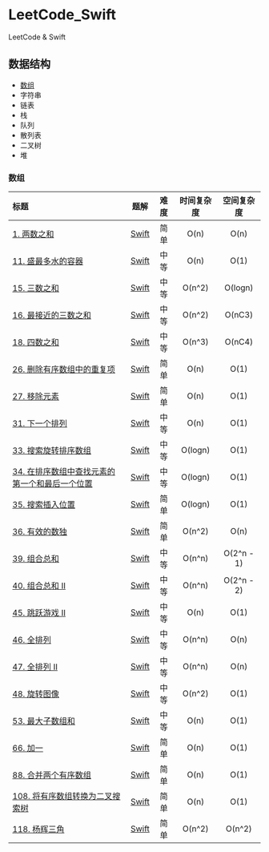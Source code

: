 # LeetCode_Swift

LeetCode & Swift

## 数据结构

- [数组](#数组)
- 字符串
- 链表
- 栈
- 队列
- 散列表
- 二叉树
- 堆


### 数组

| 标题                                                                                                | 题解                                                                                                           | 难度 | 时间复杂度 | 空间复杂度 |
|:---------------------------------------------------------------------------------------------------|:--------------------------------------------------------------------------------------------------------------:|:----:|:----------:|:----------:|
| [1. 两数之和](https://leetcode-cn.com/problems/two-sum/)                                            | [Swift](https://github.com/KiligWYu/LeetCode_Swift/blob/master/Array/1_TwoSum.swift)                           | 简单 | O(n)       | O(n)       |
| [11. 盛最多水的容器](https://leetcode-cn.com/problems/container-with-most-water/)                   | [Swift](https://github.com/KiligWYu/LeetCode_Swift/blob/master/Array/11_ContainerWithMostWater.swift)          | 中等 | O(n)       | O(1)       |
| [15. 三数之和](https://leetcode-cn.com/problems/3sum/)                                              | [Swift](https://github.com/KiligWYu/LeetCode_Swift/blob/master/Array/15_ThreeSum.swift)                        | 中等 | O(n^2)     | O(logn)    |
| [16. 最接近的三数之和](https://leetcode-cn.com/problems/3sum-closest/)                              | [Swift](https://github.com/KiligWYu/LeetCode_Swift/blob/master/Array/16_3SumClosest.swift)                     | 中等 | O(n^2)     | O(nC3)     |
| [18. 四数之和](https://leetcode-cn.com/problems/4sum/)                                              | [Swift](https://github.com/KiligWYu/LeetCode_Swift/blob/master/Array/18_4Sum.swift)                            | 中等 | O(n^3)     | O(nC4)     |
| [26. 删除有序数组中的重复项](https://leetcode-cn.com/problems/remove-duplicates-from-sorted-array/) | [Swift](https://github.com/KiligWYu/LeetCode_Swift/blob/master/Array/26_RemoveDuplicatesFromSortedArray.swift) | 简单 | O(n)       | O(1)       |
| [27. 移除元素](https://leetcode-cn.com/problems/remove-element/)                                    | [Swift](https://github.com/KiligWYu/LeetCode_Swift/blob/master/Array/27_RemoveElement.swift)                   | 简单 | O(n)       | O(1)       |
| [31. 下一个排列](https://leetcode-cn.com/problems/remove-element/)                                    | [Swift](https://github.com/KiligWYu/LeetCode_Swift/blob/master/Array/31_NextPermutation.swift) | 中等 | O(n) | O(1) |
| [33. 搜索旋转排序数组](https://leetcode-cn.com/problems/search-in-rotated-sorted-array) | [Swift](https://github.com/KiligWYu/LeetCode_Swift/blob/master/Array/33_SearchInRotatedSortedArray.swift) | 中等 | O(logn) | O(1) |
| [34. 在排序数组中查找元素的第一个和最后一个位置](https://leetcode-cn.com/problems/find-first-and-last-position-of-element-in-sorted-array) | [Swift](https://github.com/KiligWYu/LeetCode_Swift/blob/master/Array/34_FindFirstAndLastPositionOfElementInSortedArray.swift) | 中等 | O(logn) | O(1) |
| [35. 搜索插入位置](https://leetcode-cn.com/problems/search-insert-position/) | [Swift](https://github.com/KiligWYu/LeetCode_Swift/blob/master/Array/35_SearchInsertPosition.swift) | 简单 | O(logn) | O(1) |
| [36. 有效的数独](https://leetcode-cn.com/problems/valid-sudoku) | [Swift](https://github.com/KiligWYu/LeetCode_Swift/blob/master/Array/36_ValidSudoku.swift) | 简单 | O(n^2) | O(n) |
| [39. 组合总和](https://leetcode-cn.com/problems/combination-sum/) | [Swift](https://github.com/KiligWYu/LeetCode_Swift/blob/master/Array/39_CombinationSum.swift) | 中等 | O(n^n) | O(2^n - 1) |
| [40. 组合总和 II](https://leetcode-cn.com/problems/combination-sum-ii/) | [Swift](https://github.com/KiligWYu/LeetCode_Swift/blob/master/Array/40_CombinationSumII.swift) | 中等 | O(n^n) | O(2^n - 2) |
| [45. 跳跃游戏 II](https://leetcode-cn.com/problems/jump-game-ii/) | [Swift](https://github.com/KiligWYu/LeetCode_Swift/blob/master/Array/45_JumpGameII.swift) | 中等 | O(n) | O(1) |
| [46. 全排列](https://leetcode-cn.com/problems/permutations/) | [Swift](https://github.com/KiligWYu/LeetCode_Swift/blob/master/Array/46_Permutations.swift) | 中等 | O(n^n) | O(n) |
| [47. 全排列 II](https://leetcode-cn.com/problems/permutations-ii/) | [Swift](https://github.com/KiligWYu/LeetCode_Swift/blob/master/Array/47_PermutationII.swift) | 中等 | O(n^n) | O(n) |
| [48. 旋转图像](https://leetcode-cn.com/problems/rotate-image/) | [Swift](https://github.com/KiligWYu/LeetCode_Swift/blob/master/Array/48_RotateImage.swift) | 中等 | O(n^2) | O(1) |
| [53. 最大子数组和](https://leetcode-cn.com/problems/maximum-subarray/) | [Swift](https://github.com/KiligWYu/LeetCode_Swift/blob/master/Array/53_MaximumSubarray.swift) | 中等 | O(n) | O(1) |
| [66. 加一](https://leetcode-cn.com/problems/plus-one/) | [Swift](https://github.com/KiligWYu/LeetCode_Swift/blob/master/Array/66_PlusOne.swift) | 简单 | O(n) | O(1) |
| [88. 合并两个有序数组](https://leetcode-cn.com/problems/merge-sorted-array/) | [Swift](https://github.com/KiligWYu/LeetCode_Swift/blob/master/Array/88_MergeSortedArray.swift) | 简单 | O(n) | O(1) |
| [108. 将有序数组转换为二叉搜索树](https://leetcode-cn.com/problems/convert-sorted-array-to-binary-search-tree/) | [Swift](https://github.com/KiligWYu/LeetCode_Swift/blob/master/Array/108_ConvertSortedArrayToBST.swift) | 简单 | O(n) | O(1) |
| [118. 杨辉三角](https://leetcode-cn.com/problems/pascals-triangle/) | [Swift](https://github.com/KiligWYu/LeetCode_Swift/blob/master/Array/118_PascalsTriangle.swift) | 简单 | O(n^2) | O(n^2) |
